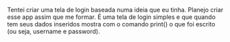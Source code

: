Tentei criar uma tela de login baseada numa ideia que eu tinha. Planejo criar esse app assim que me formar. É uma tela de login simples e que quando tem seus dados inseridos
mostra com o comando print() o que foi escrito (ou seja, username e password).

